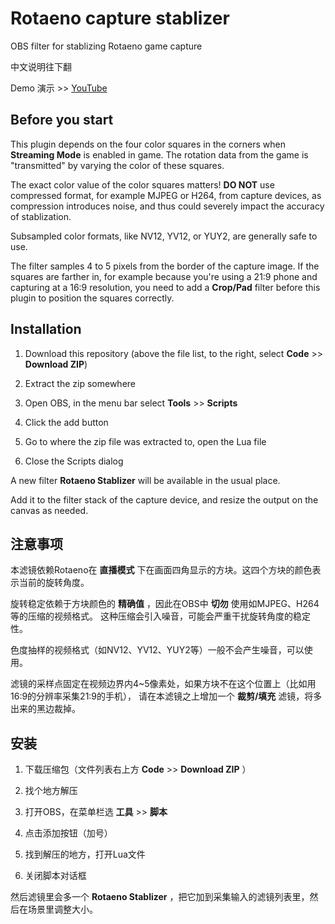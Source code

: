 # Rotaeno capture stablizer
OBS filter for stablizing Rotaeno game capture

中文说明往下翻

Demo 演示 >> [YouTube](https://youtu.be/g9pM9_iQlAE)

## Before you start
This plugin depends on the four color squares in the corners when **Streaming Mode** is enabled in game.
The rotation data from the game is "transmitted" by varying the color of these squares.

The exact color value of the color squares matters! **DO NOT** use compressed format, for example MJPEG
or H264, from capture devices, as compression introduces noise, and thus could severely impact the
accuracy of stablization.

Subsampled color formats, like NV12, YV12, or YUY2, are generally safe to use.

The filter samples 4 to 5 pixels from the border of the capture image. If the squares are farther in,
for example because you're using a 21:9 phone and capturing at a 16:9 resolution, you need to
add a **Crop/Pad** filter before this plugin to position the squares correctly.

## Installation
1. Download this repository (above the file list, to the right, select **Code** >> **Download ZIP**)

2. Extract the zip somewhere

3. Open OBS, in the menu bar select **Tools** >> **Scripts**

4. Click the add button

5. Go to where the zip file was extracted to, open the Lua file

6. Close the Scripts dialog

A new filter **Rotaeno Stablizer** will be available in the usual place.

Add it to the filter stack of the capture device, and resize the output on the canvas as needed.

## 注意事项
本滤镜依赖Rotaeno在 **直播模式** 下在画面四角显示的方块。这四个方块的颜色表示当前的旋转角度。

旋转稳定依赖于方块颜色的 **精确值** ，因此在OBS中 **切勿** 使用如MJPEG、H264等的压缩的视频格式。
这种压缩会引入噪音，可能会严重干扰旋转角度的稳定性。

色度抽样的视频格式（如NV12、YV12、YUY2等）一般不会产生噪音，可以使用。

滤镜的采样点固定在视频边界内4~5像素处，如果方块不在这个位置上（比如用16:9的分辨率采集21:9的手机），
请在本滤镜之上增加一个 **裁剪/填充** 滤镜，将多出来的黑边裁掉。

## 安装
1. 下载压缩包（文件列表右上方 **Code** >> **Download ZIP** ）

2. 找个地方解压

3. 打开OBS，在菜单栏选 **工具** >> **脚本**

4. 点击添加按钮（加号）

5. 找到解压的地方，打开Lua文件

6. 关闭脚本对话框

然后滤镜里会多一个 **Rotaeno Stablizer** ，把它加到采集输入的滤镜列表里，然后在场景里调整大小。

